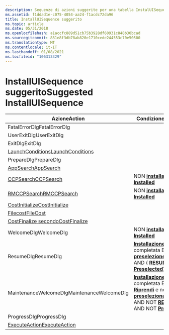 ```yaml
---
description: Sequenze di azioni suggerite per una tabella InstalUISequence di base in un database Windows Installer.
ms.assetid: f1ddad1e-c075-4054-aa24-f1acdc72da96
title: InstallUISequence suggerito
ms.topic: article
ms.date: 05/31/2018
ms.openlocfilehash: a1accfc889d51cb75b3928df60931c848b30bcad
ms.sourcegitcommit: 831e8f3db78ab820e1710cede244553c70e50500
ms.translationtype: MT
ms.contentlocale: it-IT
ms.lasthandoff: 01/08/2021
ms.locfileid: "106313329"
---
```

# <a name="suggested-installuisequence"></a><span data-ttu-id="45d9a-103">InstallUISequence suggerito</span><span class="sxs-lookup"><span data-stu-id="45d9a-103">Suggested InstallUISequence</span></span>



| <span data-ttu-id="45d9a-104">Azione</span><span class="sxs-lookup"><span data-stu-id="45d9a-104">Action</span></span>                                          | <span data-ttu-id="45d9a-105">Condizione</span><span class="sxs-lookup"><span data-stu-id="45d9a-105">Condition</span></span>                                                                                                  | <span data-ttu-id="45d9a-106">Sequenza</span><span class="sxs-lookup"><span data-stu-id="45d9a-106">Sequence</span></span> |
|-------------------------------------------------|------------------------------------------------------------------------------------------------------------|----------|
| <span data-ttu-id="45d9a-107">FatalErrorDlg</span><span class="sxs-lookup"><span data-stu-id="45d9a-107">FatalErrorDlg</span></span>                                   |                                                                                                            | <span data-ttu-id="45d9a-108">-3</span><span class="sxs-lookup"><span data-stu-id="45d9a-108">-3</span></span>       |
| <span data-ttu-id="45d9a-109">UserExitDlg</span><span class="sxs-lookup"><span data-stu-id="45d9a-109">UserExitDlg</span></span>                                     |                                                                                                            | <span data-ttu-id="45d9a-110">-2</span><span class="sxs-lookup"><span data-stu-id="45d9a-110">-2</span></span>       |
| <span data-ttu-id="45d9a-111">ExitDlg</span><span class="sxs-lookup"><span data-stu-id="45d9a-111">ExitDlg</span></span>                                         |                                                                                                            | <span data-ttu-id="45d9a-112">-1</span><span class="sxs-lookup"><span data-stu-id="45d9a-112">-1</span></span>       |
| [<span data-ttu-id="45d9a-113">LaunchConditions</span><span class="sxs-lookup"><span data-stu-id="45d9a-113">LaunchConditions</span></span>](launchconditions-action.md) |                                                                                                            | <span data-ttu-id="45d9a-114">100</span><span class="sxs-lookup"><span data-stu-id="45d9a-114">100</span></span>      |
| <span data-ttu-id="45d9a-115">PrepareDlg</span><span class="sxs-lookup"><span data-stu-id="45d9a-115">PrepareDlg</span></span>                                      |                                                                                                            | <span data-ttu-id="45d9a-116">140</span><span class="sxs-lookup"><span data-stu-id="45d9a-116">140</span></span>      |
| [<span data-ttu-id="45d9a-117">AppSearch</span><span class="sxs-lookup"><span data-stu-id="45d9a-117">AppSearch</span></span>](appsearch-action.md)               |                                                                                                            | <span data-ttu-id="45d9a-118">400</span><span class="sxs-lookup"><span data-stu-id="45d9a-118">400</span></span>      |
| [<span data-ttu-id="45d9a-119">CCPSearch</span><span class="sxs-lookup"><span data-stu-id="45d9a-119">CCPSearch</span></span>](ccpsearch-action.md)               | <span data-ttu-id="45d9a-120">NON [ **installato**](installed.md)</span><span class="sxs-lookup"><span data-stu-id="45d9a-120">NOT [**Installed**](installed.md)</span></span>                                                                         | <span data-ttu-id="45d9a-121">500</span><span class="sxs-lookup"><span data-stu-id="45d9a-121">500</span></span>      |
| [<span data-ttu-id="45d9a-122">RMCCPSearch</span><span class="sxs-lookup"><span data-stu-id="45d9a-122">RMCCPSearch</span></span>](rmccpsearch-action.md)           | <span data-ttu-id="45d9a-123">NON [ **installato**](installed.md)</span><span class="sxs-lookup"><span data-stu-id="45d9a-123">NOT [**Installed**](installed.md)</span></span>                                                                         | <span data-ttu-id="45d9a-124">600</span><span class="sxs-lookup"><span data-stu-id="45d9a-124">600</span></span>      |
| [<span data-ttu-id="45d9a-125">CostInitialize</span><span class="sxs-lookup"><span data-stu-id="45d9a-125">CostInitialize</span></span>](costinitialize-action.md)     |                                                                                                            | <span data-ttu-id="45d9a-126">800</span><span class="sxs-lookup"><span data-stu-id="45d9a-126">800</span></span>      |
| [<span data-ttu-id="45d9a-127">Filecost</span><span class="sxs-lookup"><span data-stu-id="45d9a-127">FileCost</span></span>](filecost-action.md)                 |                                                                                                            | <span data-ttu-id="45d9a-128">900</span><span class="sxs-lookup"><span data-stu-id="45d9a-128">900</span></span>      |
| [<span data-ttu-id="45d9a-129">CostFinalize secondo</span><span class="sxs-lookup"><span data-stu-id="45d9a-129">CostFinalize</span></span>](costfinalize-action.md)         |                                                                                                            | <span data-ttu-id="45d9a-130">1000</span><span class="sxs-lookup"><span data-stu-id="45d9a-130">1000</span></span>     |
| <span data-ttu-id="45d9a-131">WelcomeDlg</span><span class="sxs-lookup"><span data-stu-id="45d9a-131">WelcomeDlg</span></span>                                      | <span data-ttu-id="45d9a-132">NON [ **installato**](installed.md)</span><span class="sxs-lookup"><span data-stu-id="45d9a-132">NOT [**Installed**](installed.md)</span></span>                                                                         | <span data-ttu-id="45d9a-133">1230</span><span class="sxs-lookup"><span data-stu-id="45d9a-133">1230</span></span>     |
| <span data-ttu-id="45d9a-134">ResumeDlg</span><span class="sxs-lookup"><span data-stu-id="45d9a-134">ResumeDlg</span></span>                                       | <span data-ttu-id="45d9a-135">[**Installazione**](installed.md) completata E ( [**ripresa**](resume.md) o [**preselezione**](preselected.md))</span><span class="sxs-lookup"><span data-stu-id="45d9a-135">[**Installed**](installed.md) AND ( [**RESUME**](resume.md) OR [**Preselected**](preselected.md))</span></span>       | <span data-ttu-id="45d9a-136">1240</span><span class="sxs-lookup"><span data-stu-id="45d9a-136">1240</span></span>     |
| <span data-ttu-id="45d9a-137">MaintenanceWelcomeDlg</span><span class="sxs-lookup"><span data-stu-id="45d9a-137">MaintenanceWelcomeDlg</span></span>                           | <span data-ttu-id="45d9a-138">[**Installazione**](installed.md) completata E non [**Riprendi**](resume.md) e non [**preselezionato**](preselected.md)</span><span class="sxs-lookup"><span data-stu-id="45d9a-138">[**Installed**](installed.md) AND NOT [**RESUME**](resume.md) AND NOT [**Preselected**](preselected.md)</span></span> | <span data-ttu-id="45d9a-139">1250</span><span class="sxs-lookup"><span data-stu-id="45d9a-139">1250</span></span>     |
| <span data-ttu-id="45d9a-140">ProgressDlg</span><span class="sxs-lookup"><span data-stu-id="45d9a-140">ProgressDlg</span></span>                                     |                                                                                                            | <span data-ttu-id="45d9a-141">1280</span><span class="sxs-lookup"><span data-stu-id="45d9a-141">1280</span></span>     |
| [<span data-ttu-id="45d9a-142">ExecuteAction</span><span class="sxs-lookup"><span data-stu-id="45d9a-142">ExecuteAction</span></span>](executeaction-action.md)       |                                                                                                            | <span data-ttu-id="45d9a-143">1300</span><span class="sxs-lookup"><span data-stu-id="45d9a-143">1300</span></span>     |



 

 

 



